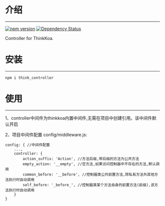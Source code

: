 # 介绍
-----

[![npm version](https://badge.fury.io/js/think_controller.svg)](https://badge.fury.io/js/think_controller)
[![Dependency Status](https://david-dm.org/richenlin/think_controller.svg)](https://david-dm.org/richenlin/think_controller)

Controller for ThinkKoa.

# 安装
-----

```
npm i think_controller
```

# 使用
-----

1、controller中间件为thinkkoa内置中间件,无需在项目中创建引用。该中间件默认开启

2、项目中间件配置 config/middleware.js:
```
config: { //中间件配置
    ...,
    controller: {
        action_suffix: 'Action', //方法后缀,带后缀的方法为公共方法
        empty_action: '__empty', //空方法,如果访问控制器中不存在的方法,默认调用
        common_before: '__before', //控制器类公共前置方法,除私有方法外其他方法执行时自动调用
        self_before: '_before_', //控制器类某个方法自身的前置方法(前缀),该方法执行时自动调用
    }
}
```